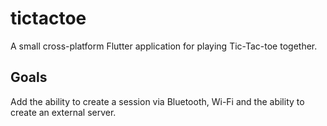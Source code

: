 # tictactoe

A small cross-platform Flutter application for playing Tic-Tac-toe together.

## Goals

Add the ability to create a session via Bluetooth, Wi-Fi and the ability to create an external server.
